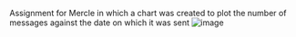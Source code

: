 Assignment for Mercle in which a chart was created to plot the number of messages against the date on which it was sent 
![image](https://github.com/newaritra/mercle-assignment/assets/56667293/5e6863b8-598d-49fd-bfd4-7323b3f5fc87)
